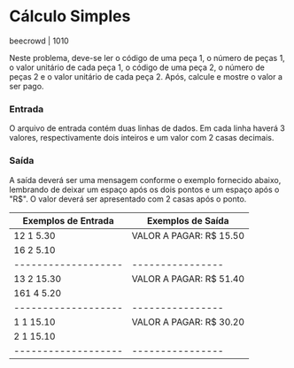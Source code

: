 # Cálculo Simples
beecrowd | 1010

Neste problema, deve-se ler o código de uma peça 1, o número de peças 1, o valor unitário de cada peça 1, o código de uma peça 2, o número de peças 2 e o valor unitário de cada peça 2. Após, calcule e mostre o valor a ser pago.

### Entrada
O arquivo de entrada contém duas linhas de dados. Em cada linha haverá 3 valores, respectivamente dois inteiros e um valor com 2 casas decimais.

### Saída
A saída deverá ser uma mensagem conforme o exemplo fornecido abaixo, lembrando de deixar um espaço após os dois pontos e um espaço após o "R$". O valor deverá ser apresentado com 2 casas após o ponto.


| Exemplos de Entrada | Exemplos de Saída     |
| ------------------- | ----------------      |
|12 1 5.30            |VALOR A PAGAR: R$ 15.50|
|16 2 5.10            |                       |
| ------------------- |----------------       |
|13 2 15.30           |VALOR A PAGAR: R$ 51.40|
|161 4 5.20           |                       |
| ------------------- |----------------       |
|1 1 15.10            |VALOR A PAGAR: R$ 30.20|
|2 1 15.10            |                       |
| ------------------- |----------------       |